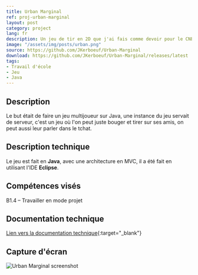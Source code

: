 ```yaml
---
title: Urban Marginal
ref: proj-urban-marginal
layout: post
category: project
lang: fr
description: Un jeu de tir en 2D que j'ai fais comme devoir pour le CNED
image: "/assets/img/posts/urban.png"
source: https://github.com/JKerboeuf/Urban-Marginal
download: https://github.com/JKerboeuf/Urban-Marginal/releases/latest
tags:
- Travail d'école
- Jeu
- Java
---
```


## Description

Le but était de faire un jeu multijoueur sur Java, une instance du jeu servait de serveur, c'est un jeu où l'on peut juste bouger et tirer sur ses amis, on peut aussi leur parler dans le tchat.

## Description technique

Le jeu est fait en **Java**, avec une architecture en MVC, il a été fait en utilisant l'IDE **Eclipse**.

## Compétences visés

B1.4 – Travailler en mode projet

## Documentation technique

[Lien vers la documentation technique](/assets/urban-marginal-doc/index.html){:target="_blank"}

## Capture d'écran

![Urban Marginal screenshot](https://i.imgur.com/QdeYKwh.png)
